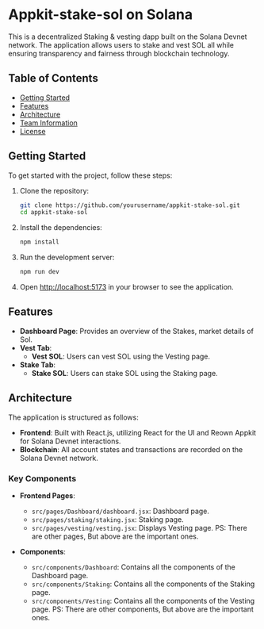 # Appkit-stake-sol on Solana

This is a decentralized Staking & vesting dapp built on the Solana Devnet network. The application allows users to stake and vest SOL all while ensuring transparency and fairness through blockchain technology.

## Table of Contents

- [Getting Started](#getting-started)
- [Features](#features)
- [Architecture](#architecture)
- [Team Information](#team-information)
- [License](#license)

## Getting Started

To get started with the project, follow these steps:

1. Clone the repository:
   ```bash
   git clone https://github.com/yourusername/appkit-stake-sol.git
   cd appkit-stake-sol
   ```

2. Install the dependencies:
   ```bash
   npm install
   ```

3. Run the development server:
   ```bash
   npm run dev
   ```

4. Open [http://localhost:5173](http://localhost:5173) in your browser to see the application.

## Features

- **Dashboard Page**: Provides an overview of the Stakes, market details of Sol.
- **Vest Tab**: 
  - **Vest SOL**: Users can vest SOL using the Vesting page.
- **Stake Tab**: 
  - **Stake SOL**: Users can stake SOL using the Staking page.

## Architecture

The application is structured as follows:

- **Frontend**: Built with React.js, utilizing React for the UI and Reown Appkit for Solana Devnet interactions.
- **Blockchain**: All account states and transactions are recorded on the Solana Devnet network.

### Key Components

- **Frontend Pages**: 
  - `src/pages/Dashboard/dashboard.jsx`: Dashboard page.
  - `src/pages/staking/staking.jsx`: Staking page.
  - `src/pages/vesting/vesting.jsx`: Displays Vesting page.
 PS: There are other pages, But above are the important ones.
  
- **Components**: 
  - `src/components/Dashboard`: Contains all the components of the Dashboard page.
  - `src/components/Staking`: Contains all the components of the Staking page.
  - `src/components/Vesting`: Contains all the components of the Vesting page.
 PS: There are other components, But above are the important ones.



